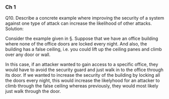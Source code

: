 ### Ch 1

Q10. Describe a concrete example where improving the security of a system against one type of attack can increase the likelihood of other attacks.
Solution:

Consider the example given in §. Suppose that we have an office building where none of the office doors are locked every night. And also, the building has a false ceiling, i.e. you could lift up the ceiling panes and climb over any door or wall.

In this case, if an attacker wanted to gain access to a specific office, they would have to avoid the security guard and just walk in to the office through its door. If we wanted to increase the security of the building by locking all the doors every night, this would increase the likelyhood for an attacker to climb through the false ceiling whereas previously, they would most likely just walk through the door.

